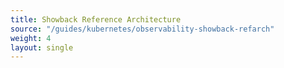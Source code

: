 ```yaml
--- 
title: Showback Reference Architecture 
source: "/guides/kubernetes/observability-showback-refarch" 
weight: 4 
layout: single 
--- 
```

